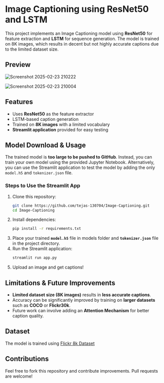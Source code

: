 # Image Captioning using ResNet50 and LSTM

This project implements an Image Captioning model using **ResNet50** for feature extraction and **LSTM** for sequence generation. The model is trained on 8K images, which results in decent but not highly accurate captions due to the limited dataset size.

## Preview

![Screenshot 2025-02-23 210222](https://github.com/user-attachments/assets/5b809ef5-02c4-4d7a-a765-2b6c8dc7ccea)


![Screenshot 2025-02-23 210004](https://github.com/user-attachments/assets/f2e710ed-3025-47a2-a698-e78cc2781e9f)


## Features
- Uses **ResNet50** as the feature extractor
- LSTM-based caption generation
- Trained on **8K images** with a limited vocabulary
- **Streamlit application** provided for easy testing

## Model Download & Usage
The trained model is **too large to be pushed to GitHub**. Instead, you can train your own model using the provided Jupyter Notebook. Alternatively, you can use the Streamlit application to test the model by adding the only `model.h5` and `tokenizer.json` file.

### Steps to Use the Streamlit App
1. Clone this repository:
   ```bash
   git clone https://github.com/tejas-130704/Image-Captioning.git
   cd Image-Captioning
   ```
2. Install dependencies:
   ```bash
   pip install -r requirements.txt
   ```
3. Place your trained **`model.h5`** file in models folder and **`tokenizer.json`** file in the project directory.
4. Run the Streamlit application:
   ```bash
   streamlit run app.py
   ```
5. Upload an image and get captions!

## Limitations & Future Improvements
- **Limited dataset size (8K images)** results in **less accurate captions**.
- Accuracy can be significantly improved by training on **larger datasets** such as **COCO** or **Flickr30k**.
- Future work can involve adding an **Attention Mechanism** for better caption quality.

## Dataset
The model is trained using [Flickr 8k Dataset](https://www.kaggle.com/datasets/adityajn105/flickr8k)

## Contributions
Feel free to fork this repository and contribute improvements. Pull requests are welcome!



